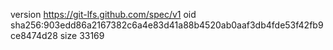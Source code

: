 version https://git-lfs.github.com/spec/v1
oid sha256:903edd86a2167382c6a4e83d41a88b4520ab0aaf3db4fde53f42fb9ce8474d28
size 33169
